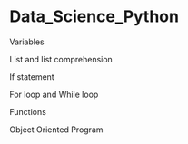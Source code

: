 # Data_Science_Python
Variables

List and list comprehension

If statement

For loop and While loop

Functions 

Object Oriented Program
